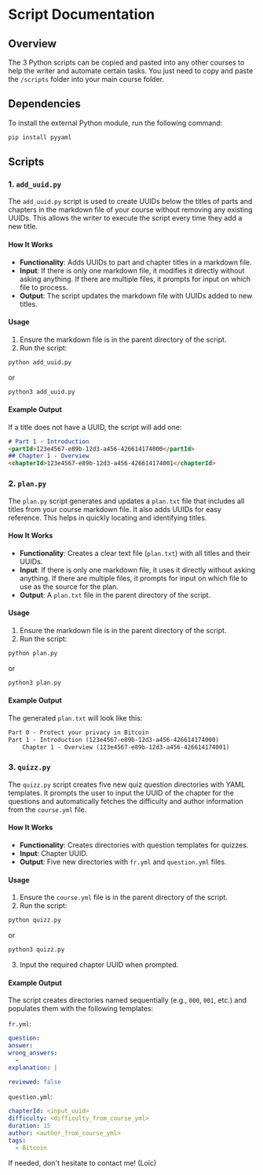 # Script Documentation

## Overview

The 3 Python scripts can be copied and pasted into any other courses to help the writer and automate certain tasks. You just need to copy and paste the `/scripts` folder into your main course folder.

## Dependencies

To install the external Python module, run the following command:

```sh
pip install pyyaml
```

## Scripts

### 1. `add_uuid.py`

The `add_uuid.py` script is used to create UUIDs below the titles of parts and chapters in the markdown file of your course without removing any existing UUIDs. This allows the writer to execute the script every time they add a new title. 

#### How It Works

- **Functionality**: Adds UUIDs to part and chapter titles in a markdown file.
- **Input**: If there is only one markdown file, it modifies it directly without asking anything. If there are multiple files, it prompts for input on which file to process.
- **Output**: The script updates the markdown file with UUIDs added to new titles.

#### Usage

1. Ensure the markdown file is in the parent directory of the script.
2. Run the script:

```sh
python add_uuid.py
```

or

```sh
python3 add_uuid.py
```

#### Example Output

If a title does not have a UUID, the script will add one:

```markdown
# Part 1 - Introduction
<partId>123e4567-e89b-12d3-a456-426614174000</partId>
## Chapter 1 - Overview
<chapterId>123e4567-e89b-12d3-a456-426614174001</chapterId>
```

### 2. `plan.py`

The `plan.py` script generates and updates a `plan.txt` file that includes all titles from your course markdown file. It also adds UUIDs for easy reference. This helps in quickly locating and identifying titles.

#### How It Works

- **Functionality**: Creates a clear text file (`plan.txt`) with all titles and their UUIDs.
- **Input**: If there is only one markdown file, it uses it directly without asking anything. If there are multiple files, it prompts for input on which file to use as the source for the plan.
- **Output**: A `plan.txt` file in the parent directory of the script.

#### Usage

1. Ensure the markdown file is in the parent directory of the script.
2. Run the script:

```sh
python plan.py
```

or

```sh
python3 plan.py
```

#### Example Output

The generated `plan.txt` will look like this:

```txt
Part 0 - Protect your privacy in Bitcoin
Part 1 - Introduction (123e4567-e89b-12d3-a456-426614174000)
    Chapter 1 - Overview (123e4567-e89b-12d3-a456-426614174001)
```

### 3. `quizz.py`

The `quizz.py` script creates five new quiz question directories with YAML templates. It prompts the user to input the UUID of the chapter for the questions and automatically fetches the difficulty and author information from the `course.yml` file.

#### How It Works

- **Functionality**: Creates directories with question templates for quizzes.
- **Input**: Chapter UUID.
- **Output**: Five new directories with `fr.yml` and `question.yml` files.

#### Usage

1. Ensure the `course.yml` file is in the parent directory of the script.
2. Run the script:

```sh
python quizz.py
```

or

```sh
python3 quizz.py
```

3. Input the required chapter UUID when prompted.

#### Example Output

The script creates directories named sequentially (e.g., `000`, `001`, etc.) and populates them with the following templates:

`fr.yml`:

```yaml
question: 
answer: 
wrong_answers:
  - 
explanation: |

reviewed: false
```

`question.yml`:

```yaml
chapterId: <input_uuid>
difficulty: <difficulty_from_course_yml>
duration: 15
author: <author_from_course_yml>
tags:
  - Bitcoin
```

If needed, don't hesitate to contact me! (Loïc)